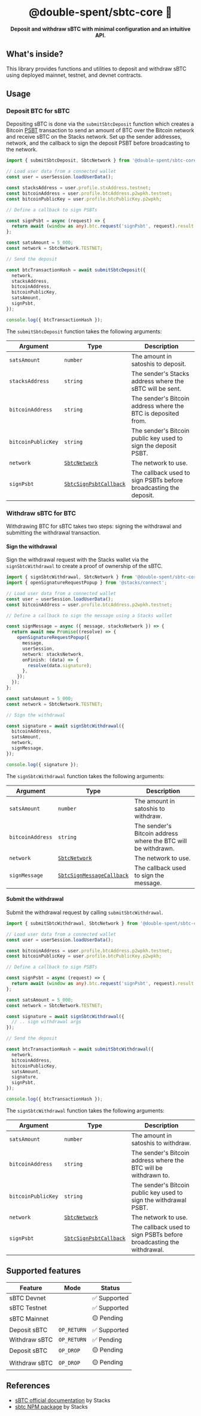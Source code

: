 <h1 align="center">@double-spent/sbtc-core 🧱</h1>

<p align="center">
  <b>Deposit and withdraw sBTC with minimal configuration and an intuitive API.</b>
</p>

## What's inside?

This library provides functions and utilities to deposit and withdraw sBTC using deployed mainnet, testnet, and devnet
contracts.

## Usage

### Deposit BTC for sBTC

Depositing sBTC is done via the `submitSbtcDeposit` function which creates a Bitcoin
[PSBT](https://river.com/learn/what-are-partially-signed-bitcoin-transactions-psbts/) transaction to send an amount of
BTC over the Bitcoin network and receive sBTC on the Stacks network. Set up the sender addresses, network, and the
callback to sign the deposit PSBT before broadcasting to the network.

```ts
import { submitSbtcDeposit, SbtcNetwork } from '@double-spent/sbtc-core';

// Load user data from a connected wallet
const user = userSession.loadUserData();

const stacksAddress = user.profile.stxAddress.testnet;
const bitcoinAddress = user.profile.btcAddress.p2wpkh.testnet;
const bitcoinPublicKey = user.profile.btcPublicKey.p2wpkh;

// Define a callback to sign PSBTs

const signPsbt = async (request) => {
  return await (window as any).btc.request('signPsbt', request).result.hex;
};

const satsAmount = 5_000;
const network = SbtcNetwork.TESTNET;

// Send the deposit

const btcTransactionHash = await submitSbtcDeposit({
  network,
  stacksAddress,
  bitcoinAddress,
  bitcoinPublicKey,
  satsAmount,
  signPsbt,
});

console.log({ btcTransactionHash });
```

The `submitSbtcDeposit` function takes the following arguments:

| Argument           | Type                                          | Description                                                      |
| ------------------ | --------------------------------------------- | ---------------------------------------------------------------- |
| `satsAmount`       | `number`                                      | The amount in satoshis to deposit.                               |
| `stacksAddress`    | `string`                                      | The sender's Stacks address where the sBTC will be sent.         |
| `bitcoinAddress`   | `string`                                      | The sender's Bitcoin address where the BTC is deposited from.    |
| `bitcoinPublicKey` | `string`                                      | The sender's Bitcoin public key used to sign the deposit PSBT.   |
| `network`          | [`SbtcNetwork`](./src/network.ts)             | The network to use.                                              |
| `signPsbt`         | [`SbtcSignPsbtCallback`](./src/interfaces.ts) | The callback used to sign PSBTs before broadcasting the deposit. |

### Withdraw sBTC for BTC

Withdrawing BTC for sBTC takes two steps: signing the withdrawal and submitting the withdrawal transaction.

#### Sign the withdrawal

Sign the withdrawal request with the Stacks wallet via the `signSbtcWithdrawal` to create a proof of ownership of the
sBTC.

```ts
import { signSbtcWithdrawal, SbtcNetwork } from '@double-spent/sbtc-core';
import { openSignatureRequestPopup } from '@stacks/connect';

// Load user data from a connected wallet
const user = userSession.loadUserData();
const bitcoinAddress = user.profile.btcAddress.p2wpkh.testnet;

// Define a callback to sign the message using a Stacks wallet

const signMessage = async ({ message, stacksNetwork }) => {
  return await new Promise((resolve) => {
    openSignatureRequestPopup({
      message,
      userSession,
      network: stacksNetwork,
      onFinish: (data) => {
        resolve(data.signature);
      },
    });
  });
};

const satsAmount = 5_000;
const network = SbtcNetwork.TESTNET;

// Sign the withdrawal

const signature = await signSbtcWithdrawal({
  bitcoinAddress,
  satsAmount,
  network,
  signMessage,
});

console.log({ signature });
```

The `signSbtcWithdrawal` function takes the following arguments:

| Argument         | Type                                                | Description                                                   |
| ---------------- | --------------------------------------------------- | ------------------------------------------------------------- |
| `satsAmount`     | `number`                                            | The amount in satoshis to withdraw.                           |
| `bitcoinAddress` | `string`                                            | The sender's Bitcoin address where the BTC will be withdrawn. |
| `network`        | [`SbtcNetwork`](./src/network.ts)                   | The network to use.                                           |
| `signMessage`    | [`SbtcSignMessageCallback`](./src/interfaces.ts#L6) | The callback used to sign the message.                        |

#### Submit the withdrawal

Submit the withdrawal request by calling `submitSbtcWithdrawal`.

```ts
import { submitSbtcWithdrawal, SbtcNetwork } from '@double-spent/sbtc-core';

// Load user data from a connected wallet
const user = userSession.loadUserData();

const bitcoinAddress = user.profile.btcAddress.p2wpkh.testnet;
const bitcoinPublicKey = user.profile.btcPublicKey.p2wpkh;

// Define a callback to sign PSBTs

const signPsbt = async (request) => {
  return await (window as any).btc.request('signPsbt', request).result.hex;
};

const satsAmount = 5_000;
const network = SbtcNetwork.TESTNET;

const signature = await signSbtcWithdrawal({
  // .. sign withdrawal args
});

// Send the deposit

const btcTransactionHash = await submitSbtcWithdrawal({
  network,
  bitcoinAddress,
  bitcoinPublicKey,
  satsAmount,
  signature,
  signPsbt,
});

console.log({ btcTransactionHash });
```

The `signSbtcWithdrawal` function takes the following arguments:

| Argument           | Type                                          | Description                                                         |
| ------------------ | --------------------------------------------- | ------------------------------------------------------------------- |
| `satsAmount`       | `number`                                      | The amount in satoshis to withdraw.                                 |
| `bitcoinAddress`   | `string`                                      | The sender's Bitcoin address where the BTC will be withdrawn to.    |
| `bitcoinPublicKey` | `string`                                      | The sender's Bitcoin public key used to sign the withdrawal PSBT.   |
| `network`          | [`SbtcNetwork`](./src/network.ts)             | The network to use.                                                 |
| `signPsbt`         | [`SbtcSignPsbtCallback`](./src/interfaces.ts) | The callback used to sign PSBTs before broadcasting the withdrawal. |

## Supported features

| Feature       | Mode        | Status       |
| ------------- | ----------- | ------------ |
| sBTC Devnet   |             | ✅ Supported |
| sBTC Testnet  |             | ✅ Supported |
| sBTC Mainnet  |             | 🟡 Pending   |
| Deposit sBTC  | `OP_RETURN` | ✅ Supported |
| Withdraw sBTC | `OP_RETURN` | ✅ Pending   |
| Deposit sBTC  | `OP_DROP`   | 🟡 Pending   |
| Withdraw sBTC | `OP_DROP`   | 🟡 Pending   |

## References

- [sBTC official documentation](https://stacks-network.github.io/sbtc-docs/) by Stacks
- [sbtc NPM package](https://www.npmjs.com/package/sbtc) by Stacks
